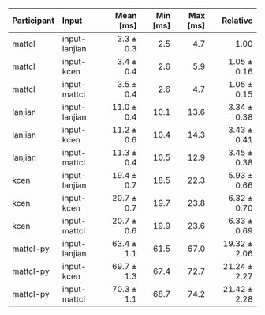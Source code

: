 | Participant | Input | Mean [ms] | Min [ms] | Max [ms] | Relative |
|:---|:---|---:|---:|---:|---:|
| mattcl | input-lanjian | 3.3 ± 0.3 | 2.5 | 4.7 | 1.00 |
| mattcl | input-kcen | 3.4 ± 0.4 | 2.6 | 5.9 | 1.05 ± 0.16 |
| mattcl | input-mattcl | 3.5 ± 0.4 | 2.6 | 4.7 | 1.05 ± 0.15 |
| lanjian | input-lanjian | 11.0 ± 0.4 | 10.1 | 13.6 | 3.34 ± 0.38 |
| lanjian | input-kcen | 11.2 ± 0.6 | 10.4 | 14.3 | 3.43 ± 0.41 |
| lanjian | input-mattcl | 11.3 ± 0.4 | 10.5 | 12.9 | 3.45 ± 0.38 |
| kcen | input-lanjian | 19.4 ± 0.7 | 18.5 | 22.3 | 5.93 ± 0.66 |
| kcen | input-kcen | 20.7 ± 0.7 | 19.7 | 23.8 | 6.32 ± 0.70 |
| kcen | input-mattcl | 20.7 ± 0.6 | 19.9 | 23.6 | 6.33 ± 0.69 |
| mattcl-py | input-lanjian | 63.4 ± 1.1 | 61.5 | 67.0 | 19.32 ± 2.06 |
| mattcl-py | input-kcen | 69.7 ± 1.3 | 67.4 | 72.7 | 21.24 ± 2.27 |
| mattcl-py | input-mattcl | 70.3 ± 1.1 | 68.7 | 74.2 | 21.42 ± 2.28 |
